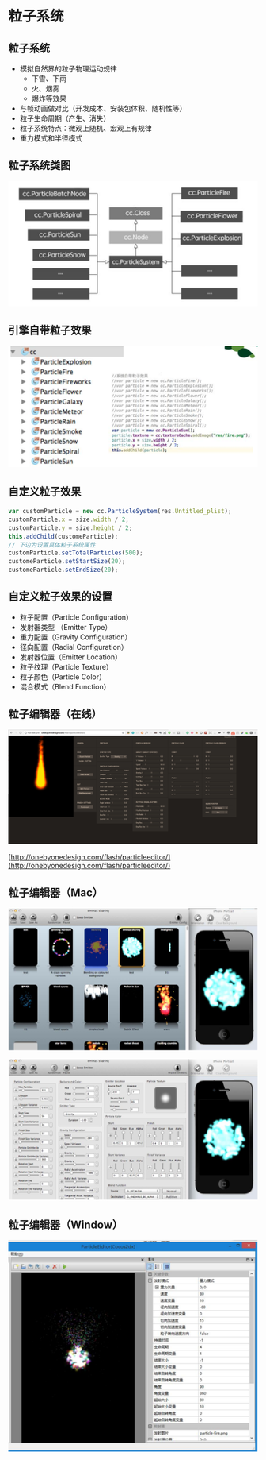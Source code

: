 # 粒子系统

## 粒子系统

- 模拟自然界的粒子物理运动规律
  - 下雪、下雨
  - 火、烟雾
  - 爆炸等效果
- 与帧动画做对比（开发成本、安装包体积、随机性等）
- 粒子生命周期（产生、消失）
- 粒子系统特点：微观上随机、宏观上有规律
- 重力模式和半径模式

## 粒子系统类图

![](../9a.png)

## 引擎自带粒子效果

![](../9b.png)

## 自定义粒子效果

```javascript
var customParticle = new cc.ParticleSystem(res.Untitled_plist);
customParticle.x = size.width / 2;
customParticle.y = size.height / 2;
this.addChild(customeParticle);
// 下边为设置具体粒子系统属性
customParticle.setTotalParticles(500);
customeParticle.setStartSize(20);
customeParticle.setEndSize(20);
```

## 自定义粒子效果的设置

- 粒子配置（Particle Configuration）
- 发射器类型 （Emitter Type）
- 重力配置（Gravity Configuration）
- 径向配置（Radial Configuration）
- 发射器位置（Emitter Location）
- 粒子纹理（Particle Texture）
- 粒子颜色（Particle Color）
- 混合模式（Blend Function）

## 粒子编辑器（在线）

![](../9c.png)

[http://onebyonedesign.com/flash/particleeditor/](http://onebyonedesign.com/flash/particleeditor/)

## 粒子编辑器（Mac）

![](../9d.png)

![](../9e.png)

## 粒子编辑器（Window）

![](../9f.png)